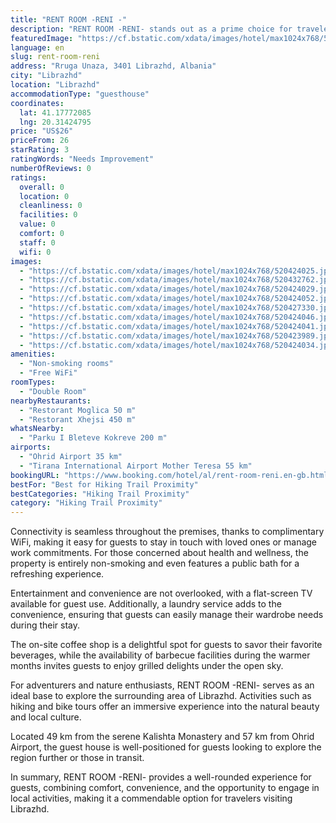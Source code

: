 ```yaml
---
title: "RENT ROOM -RENI -"
description: "RENT ROOM -RENI- stands out as a prime choice for travelers seeking comfortable, air-conditioned accommodations in Librazhd, complete with a terrace for relaxation."
featuredImage: "https://cf.bstatic.com/xdata/images/hotel/max1024x768/520424025.jpg?k=2198c21a7b68cdd52dfde4c03c2d66f6269392ad38912fbb5330e966ccf3317e&o=&hp=1"
language: en
slug: rent-room-reni
address: "Rruga Unaza, 3401 Librazhd, Albania"
city: "Librazhd"
location: "Librazhd"
accommodationType: "guesthouse"
coordinates:
  lat: 41.17772085
  lng: 20.31424795
price: "US$26"
priceFrom: 26
starRating: 3
ratingWords: "Needs Improvement"
numberOfReviews: 0
ratings:
  overall: 0
  location: 0
  cleanliness: 0
  facilities: 0
  value: 0
  comfort: 0
  staff: 0
  wifi: 0
images:
  - "https://cf.bstatic.com/xdata/images/hotel/max1024x768/520424025.jpg?k=2198c21a7b68cdd52dfde4c03c2d66f6269392ad38912fbb5330e966ccf3317e&o=&hp=1"
  - "https://cf.bstatic.com/xdata/images/hotel/max1024x768/520432762.jpg?k=0188b4b592cbacbaa74e9360e5b639344133d78e78523660046008f46fd015b2&o=&hp=1"
  - "https://cf.bstatic.com/xdata/images/hotel/max1024x768/520424029.jpg?k=986ef4214718b0db3c71e77d2b8ca94d24192c56f29f2256c8d4a1c5dfe111d4&o=&hp=1"
  - "https://cf.bstatic.com/xdata/images/hotel/max1024x768/520424052.jpg?k=8ad3a102289ee7656fe893b7c9c763360f7b64ecf9f2962928c9c0cb035719ef&o=&hp=1"
  - "https://cf.bstatic.com/xdata/images/hotel/max1024x768/520427330.jpg?k=34d68dc9b4d23e95de38c8c9a78eb5c0caac58cc59913c6fa925a1f1e12a4bac&o=&hp=1"
  - "https://cf.bstatic.com/xdata/images/hotel/max1024x768/520424046.jpg?k=2e3735d57e2af9e102ead1443bd43c28dee1d78ef77704fbc428b1df18eba8bb&o=&hp=1"
  - "https://cf.bstatic.com/xdata/images/hotel/max1024x768/520424041.jpg?k=9620bccea80a459ffc36a60d7b9e4381290deba6314c187b7c8e4e12fbe37688&o=&hp=1"
  - "https://cf.bstatic.com/xdata/images/hotel/max1024x768/520423989.jpg?k=953a8ac44b1c0f07e0914578a4dff7dde680cbba791cf5f0fae3660eebbed61e&o=&hp=1"
  - "https://cf.bstatic.com/xdata/images/hotel/max1024x768/520424034.jpg?k=19a3d02af953973b91536aa0d1d6741f5857da5a943f88a39098e8d2db132273&o=&hp=1"
amenities:
  - "Non-smoking rooms"
  - "Free WiFi"
roomTypes:
  - "Double Room"
nearbyRestaurants:
  - "Restorant Moglica 50 m"
  - "Restorant Xhejsi 450 m"
whatsNearby:
  - "Parku I Bleteve Kokreve 200 m"
airports:
  - "Ohrid Airport 35 km"
  - "Tirana International Airport Mother Teresa 55 km"
bookingURL: "https://www.booking.com/hotel/al/rent-room-reni.en-gb.html?aid=8035640"
bestFor: "Best for Hiking Trail Proximity"
bestCategories: "Hiking Trail Proximity"
category: "Hiking Trail Proximity"
---
```


Connectivity is seamless throughout the premises, thanks to complimentary WiFi, making it easy for guests to stay in touch with loved ones or manage work commitments. For those concerned about health and wellness, the property is entirely non-smoking and even features a public bath for a refreshing experience.

Entertainment and convenience are not overlooked, with a flat-screen TV available for guest use. Additionally, a laundry service adds to the convenience, ensuring that guests can easily manage their wardrobe needs during their stay.

The on-site coffee shop is a delightful spot for guests to savor their favorite beverages, while the availability of barbecue facilities during the warmer months invites guests to enjoy grilled delights under the open sky.

For adventurers and nature enthusiasts, RENT ROOM -RENI- serves as an ideal base to explore the surrounding area of Librazhd. Activities such as hiking and bike tours offer an immersive experience into the natural beauty and local culture.

Located 49 km from the serene Kalishta Monastery and 57 km from Ohrid Airport, the guest house is well-positioned for guests looking to explore the region further or those in transit.

In summary, RENT ROOM -RENI- provides a well-rounded experience for guests, combining comfort, convenience, and the opportunity to engage in local activities, making it a commendable option for travelers visiting Librazhd.